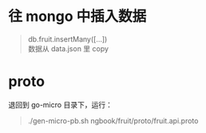 # 往 mongo 中插入数据  
> db.fruit.insertMany([...])  
数据从 data.json 里 copy  

# proto  
退回到 go-micro 目录下，运行：  
> ./gen-micro-pb.sh ngbook/fruit/proto/fruit.api.proto  
